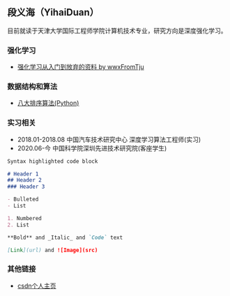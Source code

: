 ## 段义海（YihaiDuan）

目前就读于天津大学国际工程师学院计算机技术专业，研究方向是深度强化学习。

### 强化学习
- [强化学习从入门到放弃的资料 by wwxFromTju](https://github.com/wwxFromTju/awesome-reinforcement-learning-zh)

### 数据结构和算法

- [八大排序算法(Python)](YihaiDuan.github.io/Data_structure_and_algorithm/sort.html)

### 实习相关
- 2018.01-2018.08 中国汽车技术研究中心 深度学习算法工程师(实习)
- 2020.06-今 中国科学院深圳先进技术研究院(客座学生)

```markdown
Syntax highlighted code block

# Header 1
## Header 2
### Header 3

- Bulleted
- List

1. Numbered
2. List

**Bold** and _Italic_ and `Code` text

[Link](url) and ![Image](src)
```
### 其他链接
- [csdn个人主页](https://me.csdn.net/greyduan)
